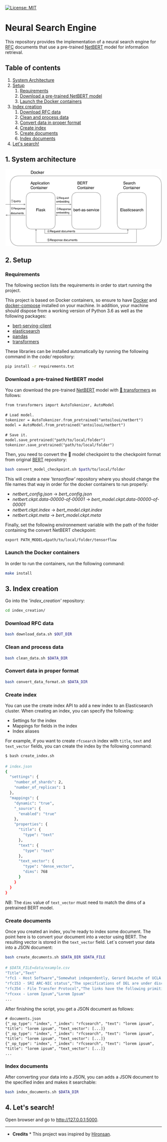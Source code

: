 [![License: MIT](https://img.shields.io/badge/License-MIT-yellow.svg)](https://opensource.org/licenses/MIT)

# Neural Search Engine

This repository provides the implementation of a neural search engine for [RFC](https://en.wikipedia.org/wiki/Request_for_Comments) documents that use a pre-trained [NetBERT](https://github.com/antoiloui/netbert) model for information retrieval.

## Table of contents
1. [System Architecture](#architecture)
2. [Setup](#setup)
    1. [Requirements](#requirements)
    2. [Download a pre-trained NetBERT model](#download_netbert)
    3. [Launch the Docker containers](#launch)
3. [Index creation](#index_creation)
    1. [Download RFC data](#donwload_rfc)
    2. [Clean and process data](#process_rfc)
    3. [Convert data in proper format](#convert_data)
    4. [Create index](#create_index)
    5. [Create documents](#create_documents)
    6. [Index documents](#index_documents)
4. [Let's search!](#search)


## 1. System architecture <a name="architecture"></a>

![System architecture](./-/figures/architecture.png)


## 2. Setup <a name="setup"></a>

### Requirements <a name="requirements"></a>
The following section lists the requirements in order to start running the project.

This project is based on Docker containers, so ensure to have [Docker](https://docs.docker.com/v17.12/install/) and [docker-compose](https://docs.docker.com/compose/install/) installed on your machine. In addition, your machine should dispose from a working version of Python 3.6 as well as the following packages:
- [bert-serving-client](https://pypi.org/project/bert-serving-client/)
- [elasticsearch](https://pypi.org/project/elasticsearch/)
- [pandas](https://pypi.org/project/pandas/)
- [transformers](https://pypi.org/project/transformers/)

These libraries can be installed automatically by running the following command in the *code/* repository:
```bash
pip install -r requirements.txt
```

### Download a pre-trained NetBERT model <a name="download_netbert"></a>
You can download the pre-trained [NetBERT](https://github.com/antoiloui/netbert) model with [🤗 transformers](https://github.com/huggingface/transformers) as follows:
```
from transformers import AutoTokenizer, AutoModel

# Load model.
tokenizer = AutoTokenizer.from_pretrained("antoiloui/netbert")
model = AutoModel.from_pretrained("antoiloui/netbert")

# Save it.
model.save_pretrained("path/to/local/folder")
tokenizer.save_pretrained("path/to/local/folder")
```

Then, you need to convert the 🤗 model checkpoint to the checkpoint format from original [BERT](https://github.com/google-research/bert) repository:
```bash
bash convert_model_checkpoint.sh $path/to/local/folder
```

This will create a new *'tensorflow'* repository where you should change the file names that way in order for the docker containers to run properly:
- *netbert_config.json* -> *bert_config.json*
- *netbert.ckpt.data-00000-of-00001* -> *bert_model.ckpt.data-00000-of-00001*
- *netbert.ckpt.index* -> *bert_model.ckpt.index*
- *netbert.ckpt.meta* -> *bert_model.ckpt.meta*

Finally, set the following environnement variable with the path of the folder containing the convert NetBERT checkpoint:
```
export PATH_MODEL=$path/to/local/folder/tensorflow
```

###  Launch the Docker containers <a name="launch"></a>
In order to run the containers, run the following command:
```bash
make install
```

## 3. Index creation <a name="index_creation"></a>

Go into the *'index_creation'* repository:
```bash
cd index_creation/
```

### Download RFC data <a name="download_rfc"></a>
```bash
bash download_data.sh $OUT_DIR
```

### Clean and process data <a name="process_rfc"></a>
```bash
bash clean_data.sh $DATA_DIR
```

### Convert data in proper format <a name="convert_data"></a>
```bash
bash convert_data_format.sh $DATA_DIR
```

### Create index <a name="create_index"></a>
You can use the create index API to add a new index to an Elasticsearch cluster. When creating an index, you can specify the following:
* Settings for the index
* Mappings for fields in the index
* Index aliases

For example, if you want to create `rfcsearch` index with `title`, `text` and `text_vector` fields, you can create the index by the following command:

```bash
$ bash create_index.sh

# index.json
{
  "settings": {
    "number_of_shards": 2,
    "number_of_replicas": 1
  },
  "mappings": {
    "dynamic": "true",
    "_source": {
      "enabled": "true"
    },
    "properties": {
      "title": {
        "type": "text"
      },
      "text": {
        "type": "text"
      },
      "text_vector": {
        "type": "dense_vector",
        "dims": 768
      }
    }
  }
}
```

*NB*: The `dims` value of `text_vector` must need to match the dims of a pretrained BERT model.


### Create documents <a name="create_documents"></a>
Once you created an index, you’re ready to index some document. The point here is to convert your document into a vector using BERT. The resulting vector is stored in the `text_vector` field. Let`s convert your data into a JSON document:

```bash
bash create_documents.sh $DATA_DIR $DATA_FILE

# $DATA_FILE=data/example.csv
"Title","Text"
"rfc1 - Host Software","Somewhat independently, Gerard DeLoche of UCLA has been working on the HOST-IMP interface."
"rfc153 - SRI ARC-NIC status","The specifications of DEL are under discussion. The following diagrams show the sequence of actions."
"rfc354 - File Transfer Protocol","The links have the following primitive characteristics. They are always functioning and there are always 32 of them."
"rfcxxx - Lorem Ipsum","Lorem Ipsum"
...
```

After finishing the script, you get a JSON document as follows:

```
# documents.json
{"_op_type": "index", "_index": "rfcsearch", "text": "lorem ipsum", "title": "lorem ipsum", "text_vector": [...]}
{"_op_type": "index", "_index": "rfcsearch", "text": "lorem ipsum", "title": "lorem ipsum", "text_vector": [...]}
{"_op_type": "index", "_index": "rfcsearch", "text": "lorem ipsum", "title": "lorem ipsum", "text_vector": [...]}
...
```

### Index documents <a name="index_documents"></a>
After converting your data into a JSON, you can adds a JSON document to the specified index and makes it searchable:
```bash
bash index_documents.sh $DATA_DIR
```

## 4. Let's search! <a name="search"></a>

Open browser and go to http://127.0.0.1:5000.

***

* **Credits** * This project was inspired by [Hironsan](https://github.com/Hironsan/bertsearch).
